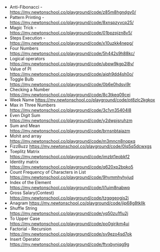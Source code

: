 - Anti-Fibonacci - https://my.newtonschool.co/playground/code/z85m8hgndgv0/
- Pattern Printing - https://my.newtonschool.co/playground/code/8xnspzyvcp25/
- Magic Trick - https://my.newtonschool.co/playground/code/01bpzpjzn8v5/
- Steps Execution - https://my.newtonschool.co/playground/code/x10uzkk4nepg/
- Four Numbers https://my.newtonschool.co/playground/code/5h442s9h88kc/
- Logical operators https://my.newtonschool.co/playground/code/ubpw9kgp2l8v/
- Value of PI https://my.newtonschool.co/playground/code/aiqh9dd4sh0o/
- Toggle Bulb https://my.newtonschool.co/playground/code/0b6e0hdsvi9r
- Checking a Number https://my.newtonschool.co/playground/code/8c3tkeq09cei
- Week Name https://my.newtonschool.co/playground/code/pt8zlc2kgkox
- Max in Three Numbers https://my.newtonschool.co/playground/code/3c1vn35404l8
- Even Digit Sum https://my.newtonschool.co/playground/code/y2dwpjsruhzm
- Sum and Mean https://my.newtonschool.co/playground/code/brnsnbtaiazm
- Mohit and array https://my.newtonschool.co/playground/code/m3mncn8nopxq
- FizzBuzz https://my.newtonschool.co/playground/code/0lq5q5dcwxgs
- Toeplitz Matrix https://my.newtonschool.co/playground/code/imzbt1eobkf2
- Identity matrix https://my.newtonschool.co/playground/code/q620xp2bpko5
- Count Frequency of Characters in List https://my.newtonschool.co/playground/code/9hymmhyhyjud
- Index of the Element https://my.newtonschool.co/playground/code/li1uim8nabwp
- Gross Salary(Contest) https://my.newtonschool.co/playground/code/tzgqgeogjs2i
- Anagram https://my.newtonschool.co/playground/code/jip68g8tkllk
- Shuffle String https://my.newtonschool.co/playground/code/yq50zu1flu2j
- To Upper Case https://my.newtonschool.co/playground/code/po0girikm4ui
- Factorial - Recursion https://my.newtonschool.co/playground/code/sv9ezo4sd7ok
- Insert Operator https://my.newtonschool.co/playground/code/ftvxbynjqg9g